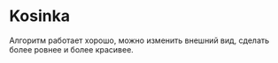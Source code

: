 # Kosinka

Алгоритм работает хорошо, можно изменить внешний вид, сделать более ровнее и более красивее.
